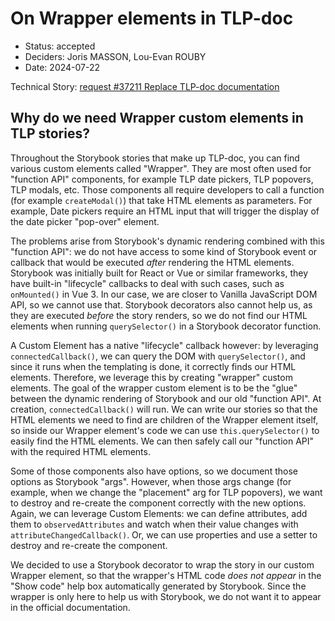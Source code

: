 # On Wrapper elements in TLP-doc

* Status: accepted
* Deciders: Joris MASSON, Lou-Evan ROUBY
* Date: 2024-07-22

Technical Story: [request #37211 Replace TLP-doc documentation][0]

## Why do we need Wrapper custom elements in TLP stories?

Throughout the Storybook stories that make up TLP-doc, you can find various custom elements called "Wrapper". They are most often used for "function API" components, for example TLP date pickers, TLP popovers, TLP modals, etc. Those components all require developers to call a function (for example `createModal()`) that take HTML elements as parameters. For example, Date pickers require an HTML input that will trigger the display of the date picker "pop-over" element.

The problems arise from Storybook's dynamic rendering combined with this "function API": we do not have access to some kind of Storybook event or callback that would be executed _after_ rendering the HTML elements. Storybook was initially built for React or Vue or similar frameworks, they have built-in "lifecycle" callbacks to deal with such cases, such as `onMounted()` in Vue 3. In our case, we are closer to Vanilla JavaScript DOM API, so we cannot use that. Storybook decorators also cannot help us, as they are executed _before_ the story renders, so we do not find our HTML elements when running `querySelector()` in a Storybook decorator function.

A Custom Element has a native "lifecycle" callback however: by leveraging `connectedCallback()`, we can query the DOM with `querySelector()`, and since it runs when the templating is done, it correctly finds our HTML elements. Therefore, we leverage this by creating "wrapper" custom elements. The goal of the wrapper custom element is to be the "glue" between the dynamic rendering of Storybook and our old "function API". At creation, `connectedCallback()` will run. We can write our stories so that the HTML elements we need to find are children of the Wrapper element itself, so inside our Wrapper element's code we can use `this.querySelector()` to easily find the HTML elements. We can then safely call our "function API" with the required HTML elements.

Some of those components also have options, so we document those options as Storybook "args". However, when those args change (for example, when we change the "placement" arg for TLP popovers), we want to destroy and re-create the component correctly with the new options. Again, we can leverage Custom Elements: we can define attributes, add them to `observedAttributes` and watch when their value changes with `attributeChangedCallback()`. Or, we can use properties and use a setter to destroy and re-create the component.

We decided to use a Storybook decorator to wrap the story in our custom Wrapper element, so that the wrapper's HTML code _does not appear_ in the "Show code" help box automatically generated by Storybook. Since the wrapper is only here to help us with Storybook, we do not want it to appear in the official documentation.

[0]: https://tuleap.net/plugins/tracker/?aid=37211
